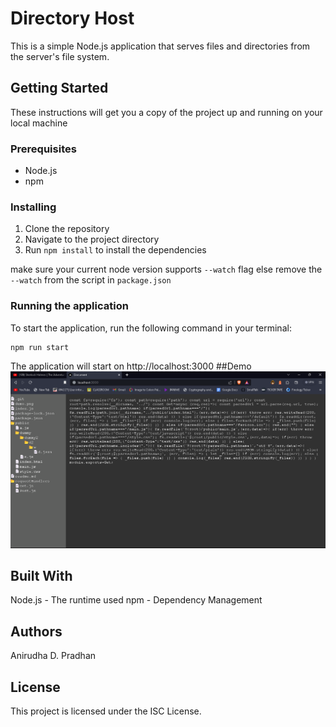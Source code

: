 # Directory Host

This is a simple Node.js application that serves files and directories from the server's file system.

## Getting Started

These instructions will get you a copy of the project up and running on your local machine 

### Prerequisites

- Node.js
- npm

### Installing

1. Clone the repository
2. Navigate to the project directory
3. Run `npm install` to install the dependencies

make sure your current node version supports `--watch` flag else remove the `--watch`  from the script in `package.json`
### Running the application

To start the application, run the following command in your terminal:

```
npm run start
```
The application will start on http://localhost:3000
##Demo 
![Screenshot of the app](./demo.png)
## Built With
Node.js - The runtime used
npm - Dependency Management
## Authors
Anirudha D. Pradhan
## License
This project is licensed under the ISC License.

